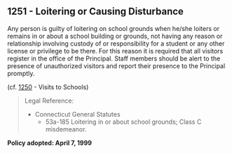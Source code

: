 ## 1251 - Loitering or Causing Disturbance

Any person is guilty of loitering on school grounds when he/she loiters or remains in or about a school building or grounds, not having any reason or relationship involving custody of or responsibility for a student or any other license or privilege to be there.  For this reason it is required that all visitors register in the office of the Principal.  Staff members should be alert to the presence of unauthorized visitors and report their presence to the Principal promptly.

(cf. [1250](1250.md) - Visits to Schools)

> Legal Reference:
>
> * Connecticut General Statutes
>   * 53a-185 Loitering in or about school grounds; Class C misdemeanor.

**Policy adopted:  April 7, 1999**

